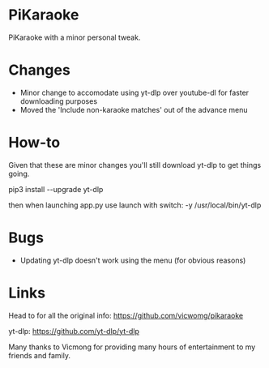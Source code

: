 # PiKaraoke

PiKaraoke with a minor personal tweak.

# Changes
- Minor change to accomodate using yt-dlp over youtube-dl for faster downloading purposes
- Moved the 'Include non-karaoke matches' out of the advance menu

# How-to
Given that these are minor changes you'll still download yt-dlp to get things going.

pip3 install --upgrade yt-dlp

then when launching app.py use launch with switch:
-y /usr/local/bin/yt-dlp

# Bugs
- Updating yt-dlp doesn't work using the menu (for obvious reasons) 

# Links
Head to for all the original info: https://github.com/vicwomg/pikaraoke

yt-dlp: https://github.com/yt-dlp/yt-dlp

Many thanks to Vicmong for providing many hours of entertainment to my friends and family.